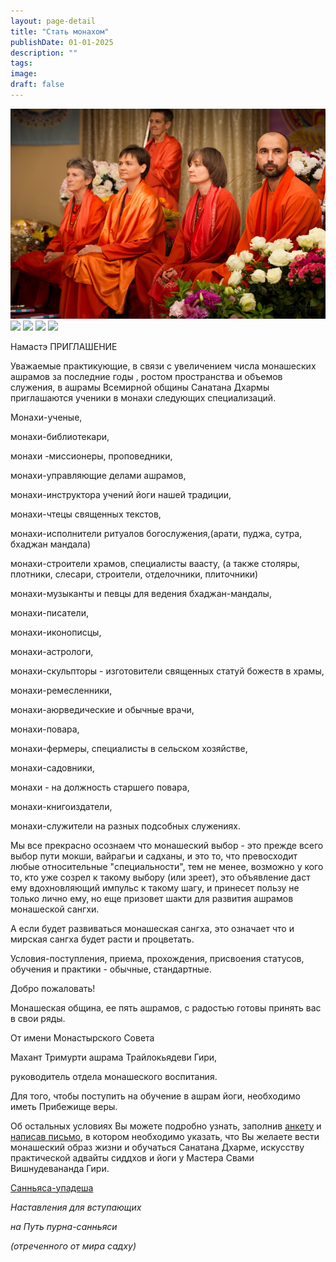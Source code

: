 ```yaml
---
layout: page-detail
title: "Стать монахом"
publishDate: 01-01-2025
description: ""
tags:
image:
draft: false
---
```


[ ![](/upload/iblock/47c/47cd5464d9a84b6d1f0b853e2cf1aa39.jpg)](/upload/iblock/47c/47cd5464d9a84b6d1f0b853e2cf1aa39.jpg) [ ![](/upload/iblock/21c/21c07cd360e51f7f480434400040f07f.JPG)](/upload/iblock/21c/21c07cd360e51f7f480434400040f07f.JPG) [ ![](/upload/iblock/a68/a68dd7d4e3b3f966b5988f78a8672b3e.JPG)](/upload/iblock/a68/a68dd7d4e3b3f966b5988f78a8672b3e.JPG) [ ![](/upload/iblock/45a/45a5f0acb8b3df9b738fbf486e996695.JPG)](/upload/iblock/45a/45a5f0acb8b3df9b738fbf486e996695.JPG) [ ![](/upload/iblock/f5a/f5a293c04b3d6a730243e969254c05b4.JPG)](/upload/iblock/f5a/f5a293c04b3d6a730243e969254c05b4.JPG) 

  
 Намастэ ПРИГЛАШЕНИЕ

  
 Уважаемые практикующие, в связи с увеличением числа монашеских ашрамов за последние годы , ростом пространства и объемов служения, в ашрамы Всемирной общины Санатана Дхармы приглашаются ученики в монахи следующих специализаций.

  
 Монахи-ученые, 

 монахи-библиотекари,

 монахи -миссионеры, проповедники,

 монахи-управляющие делами ашрамов,

 монахи-инструктора учений йоги нашей традиции,

 монахи-чтецы священных текстов,

 монахи-исполнители ритуалов богослужения,(арати, пуджа, сутра, бхаджан мандала)

 монахи-строители храмов, специалисты ваасту, (а также столяры, плотники, слесари, строители, отделочники, плиточники)

 монахи-музыканты и певцы для ведения бхаджан-мандалы,

 монахи-писатели,

 монахи-иконописцы,

 монахи-астрологи,

 монахи-скульпторы - изготовители священных статуй божеств в храмы,

 монахи-ремесленники,

 монахи-аюрведические и обычные врачи,

 монахи-повара,

 монахи-фермеры, специалисты в сельском хозяйстве,

 монахи-садовники,

 монахи - на должность старшего повара,

 монахи-книгоиздатели,

 монахи-служители на разных подсобных служениях.

  
 Мы все прекрасно осознаем что монашеский выбор - это прежде всего выбор пути мокши, вайрагьи и садханы, и это то, что превосходит любые относительные "специальности", тем не менее, возможно у кого то, кто уже созрел к такому выбору (или зреет), это объявление даст ему вдохновляющий импульс к такому шагу, и принесет пользу не только лично ему, но еще призовет шакти для развития ашрамов монашеской сангхи.

  
 А если будет развиваться монашеская сангха, это означает что и мирская сангха будет расти и процветать.

  
 Условия-поступления, приема, прохождения, присвоения статусов, обучения и практики - обычные, стандартные.

  
 Добро пожаловать! 

 Монашеская община, ее пять ашрамов, с радостью готовы принять вас в свои ряды.
  
  
 От имени Монастырского Совета

 Махант Тримурти ашрама Трайлокьядеви Гири, 

 руководитель отдела монашеского воспитания.

 Для того, чтобы поступить на обучение в ашрам йоги, необходимо иметь Прибежище веры.

 Об остальных условиях Вы можете подробно узнать, заполнив [анкету](https://docs.google.com/forms/d/e/1FAIpQLSc4juzZRqIjCbhvQkfcEsJ0ItT6GHD7Jo7IA1StA2javpLnww/viewform) и [написав письмо](/napisat-pismo/), в котором необходимо указать, что Вы желаете вести монашеский образ жизни и обучаться Санатана Дхарме, искусству практической адвайты сиддхов и йоги у Мастера Свами Вишнудевананда Гири.

[Санньяса-упадеша](/sannyasa-upadesha/) 

_Наставления для вступающих_ 

_на Путь пурна-санньяси_ 

_(отреченного от мира садху)_ 
  
  
